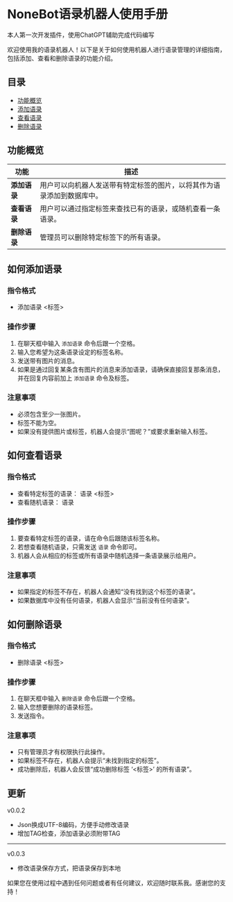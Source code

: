 # NoneBot语录机器人使用手册

本人第一次开发插件，使用ChatGPT辅助完成代码编写  

欢迎使用我的语录机器人！以下是关于如何使用机器人进行语录管理的详细指南，包括添加、查看和删除语录的功能介绍。

## 目录

- [功能概览](#功能概览)
- [添加语录](#如何添加语录)
- [查看语录](#如何查看语录)
- [删除语录](#如何删除语录)

## 功能概览

| 功能 | 描述 |
| --- | --- |
| **添加语录** | 用户可以向机器人发送带有特定标签的图片，以将其作为语录添加到数据库中。 |
| **查看语录** | 用户可以通过指定标签来查找已有的语录，或随机查看一条语录。 |
| **删除语录** | 管理员可以删除特定标签下的所有语录。 |

## 如何添加语录

### 指令格式
- 添加语录 <标签>

### 操作步骤

1. 在聊天框中输入 `添加语录` 命令后跟一个空格。
2. 输入您希望为这条语录设定的标签名称。
3. 发送带有图片的消息。
4. 如果是通过回复某条含有图片的消息来添加语录，请确保直接回复那条消息，并在回复内容前加上 `添加语录` 命令及标签。

### 注意事项

- 必须包含至少一张图片。
- 标签不能为空。
- 如果没有提供图片或标签，机器人会提示“图呢？”或要求重新输入标签。

## 如何查看语录

### 指令格式

- 查看特定标签的语录：
  语录 <标签>
- 查看随机语录：
  语录

### 操作步骤

1. 要查看特定标签的语录，请在命令后跟随该标签名称。
2. 若想查看随机语录，只需发送 `语录` 命令即可。
3. 机器人会从相应的标签或所有语录中随机选择一条语录展示给用户。

### 注意事项

- 如果指定的标签不存在，机器人会通知“没有找到这个标签的语录”。
- 如果数据库中没有任何语录，机器人会显示“当前没有任何语录”。

## 如何删除语录

### 指令格式
- 删除语录 <标签>

### 操作步骤

1. 在聊天框中输入 `删除语录` 命令后跟一个空格。
2. 输入您想要删除的语录标签。
3. 发送指令。

### 注意事项

- 只有管理员才有权限执行此操作。
- 如果标签不存在，机器人会提示“未找到指定的标签”。
- 成功删除后，机器人会反馈“成功删除标签 ‘<标签>’ 的所有语录”。

## 更新

v0.0.2
- Json换成UTF-8编码，方便手动修改语录
- 增加TAG检查，添加语录必须附带TAG
---
v0.0.3
- 修改语录保存方式，把语录保存到本地

如果您在使用过程中遇到任何问题或者有任何建议，欢迎随时联系我。感谢您的支持！
